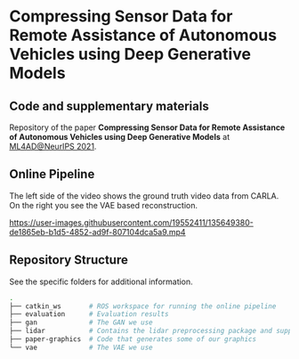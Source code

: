 # Compressing Sensor Data for Remote Assistance of Autonomous Vehicles using Deep Generative Models
## Code and supplementary materials

Repository of the paper **Compressing Sensor Data for Remote Assistance of Autonomous Vehicles using Deep Generative Models** at [ML4AD@NeurIPS 2021](https://ml4ad.github.io/).

## Online Pipeline

The left side of the video shows the ground truth video data from CARLA. On the right you see the VAE based reconstruction.

https://user-images.githubusercontent.com/19552411/135649380-de1865eb-b1d5-4852-ad9f-807104dca5a9.mp4

## Repository Structure

See the specific folders for additional information.

```bash
.
├── catkin_ws       # ROS workspace for running the online pipeline
├── evaluation      # Evaluation results
├── gan             # The GAN we use
├── lidar           # Contains the lidar preprocessing package and supplementary code
├── paper-graphics  # Code that generates some of our graphics
└── vae             # The VAE we use
```